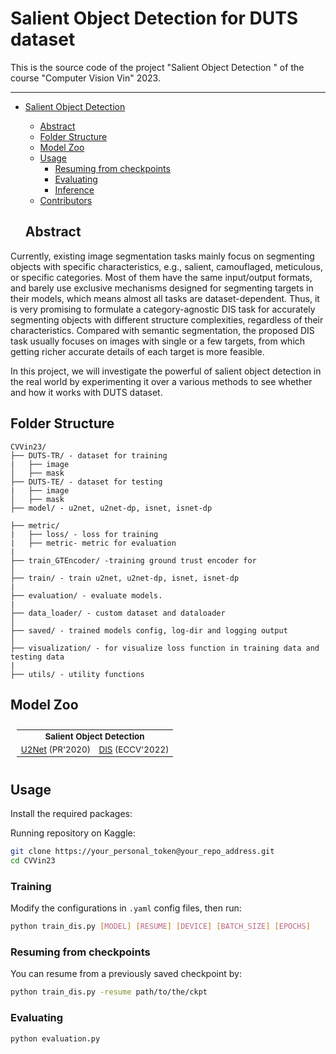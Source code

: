 # Salient Object Detection for DUTS dataset

This is the source code of the project "Salient Object Detection " of the course "Computer Vision Vin" 2023.

---
- [Salient Object Detection](#salient-object-detection)
  - [Abstract](#abstract)
  - [Folder Structure](#folder-structure)
  - [Model Zoo](#model-zoo)
  - [Usage](#usage)
    - [Resuming from checkpoints](#resuming-from-checkpoints)
    - [Evaluating](#evaluating)
    - [Inference](#inference)
  - [Contributors](#contributors)
 
  ## Abstract 
Currently, existing image segmentation tasks mainly focus on segmenting objects with specific characteristics, e.g., salient, camouflaged, meticulous, or specific categories. Most of them have the same input/output formats, and barely use exclusive mechanisms designed for segmenting targets in their models, which means almost all tasks are dataset-dependent. Thus, it is very promising to formulate a category-agnostic DIS task for accurately segmenting objects with different structure complexities, regardless of their characteristics. Compared with semantic segmentation, the proposed DIS task usually focuses on images with single or a few targets, from which getting richer accurate details of each target is more feasible. 

In this project, we will investigate the powerful of salient object detection in the real world by experimenting it over a various methods to see whether and how it works with DUTS dataset.
## Folder Structure

```
CVVin23/
├── DUTS-TR/ - dataset for training
|   ├── image
│   ├── mask
├── DUTS-TE/ - dataset for testing
|   ├── image
│   ├── mask
├── model/ - u2net, u2net-dp, isnet, isnet-dp

├── metric/ 
|   ├── loss/ - loss for training
|   ├── metric- metric for evaluation
|
├── train_GTEncoder/ -training ground trust encoder for 
│   
├── train/ - train u2net, u2net-dp, isnet, isnet-dp
|
├── evaluation/ - evaluate models.
|
├── data_loader/ - custom dataset and dataloader
│
├── saved/ - trained models config, log-dir and logging output
│
├── visualization/ - for visualize loss function in training data and testing data
|
├── utils/ - utility functions
```

## Model Zoo 
<summary></summary>

<table style="margin-left:auto;margin-right:auto;font-size:1.4vw;padding:10px 10px;text-align:center;vertical-align:center;">
  <tr>
    <td colspan="5" style="font-weight:bold;">Salient Object Detection</td>
  </tr>
  <tr>
    <td><a href="https://github.com/tuanlda78202/CVP/blob/main/configs/u2net/README.md">U2Net</a> (PR'2020)</td>
    <td><a href="https://github.com/tuanlda78202/CVP/blob/main/configs/dis/README.md">DIS</a> (ECCV'2022)</td>
  </tr>

</table>


## Usage

Install the required packages:


Running  repository on Kaggle:

```bash
git clone https://your_personal_token@your_repo_address.git
cd CVVin23
```

### Training
Modify the configurations in `.yaml` config files, then run:

```bash
python train_dis.py [MODEL] [RESUME] [DEVICE] [BATCH_SIZE] [EPOCHS]
```

### Resuming from checkpoints
You can resume from a previously saved checkpoint by:

```bash
python train_dis.py -resume path/to/the/ckpt
```

### Evaluating
```bash
python evaluation.py
```
